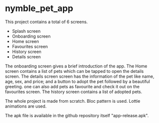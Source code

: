 # nymble_pet_app

This project contains a total of 6 screens.
- Splash screen
- Onboarding screen
- Home screen
- Favourites screen
- History screen
- Details screen

The onboarding screen gives a brief introduction of the app.
The Home screen contains a list of pets which can be tapped to open the details screen.
The details screen screen has the information of the pet like name, age, sex, and price; and a button to adopt the pet followed by a beautiful greeting.
one can also add pets as favourite and check it out on the favourites screen.
The history screen contains a list of adopted pets.

The whole project is made from scratch.
Bloc pattern is used.
Lottie animations are used.

The apk file is available in the github repository itself "app-release.apk".
